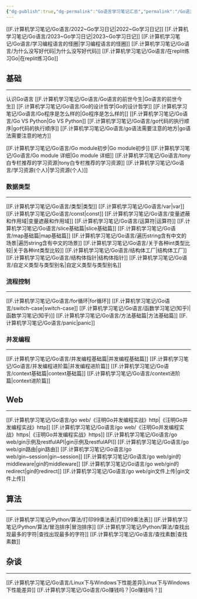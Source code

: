 ```yaml
---
{"dg-publish":true,"dg-permalink":"Go语言学习笔记汇总","permalink":"/Go语言学习笔记汇总/","noteIcon":"","created":"","updated":""}
---
```



[[F.计算机学习笔记/Go语言/2022~Go学习日记\|2022~Go学习日记]]
[[F.计算机学习笔记/Go语言/2023~Go学习日记\|2023~Go学习日记]]
[[F.计算机学习笔记/Go语言/学习编程语言的怪圈\|学习编程语言的怪圈]]
[[F.计算机学习笔记/Go语言/为什么没写好代码\|为什么没写好代码]]
[[F.计算机学习笔记/Go语言/在replit练习Go\|在replit练习Go]]

## 基础
---
认识Go语言
	[[F.计算机学习笔记/Go语言/Go语言的前世今生\|Go语言的前世今生]]
	[[F.计算机学习笔记/Go语言/Go的设计哲学\|Go的设计哲学]]
	[[F.计算机学习笔记/Go语言/Go程序是怎么样的\|Go程序是怎么样的]]
	[[F.计算机学习笔记/Go语言/Go VS Python\|Go VS Python]]
	[[F.计算机学习笔记/Go语言/go代码的执行顺序\|go代码的执行顺序]]
	[[F.计算机学习笔记/Go语言/go语法需要注意的地方\|go语法需要注意的地方]]

[[F.计算机学习笔记/Go语言/Go module初步\|Go module初步]]
[[F.计算机学习笔记/Go语言/Go module 详细\|Go module 详细]]
[[F.计算机学习笔记/Go语言/tony白专栏推荐的学习资源\|tony白专栏推荐的学习资源]]
[[F.计算机学习笔记/Go语言/学习资源(个人)\|学习资源(个人)]]

### 数据类型
---
[[F.计算机学习笔记/Go语言/类型\|类型]]
[[F.计算机学习笔记/Go语言/var\|var]]
[[F.计算机学习笔记/Go语言/const\|const]]
[[F.计算机学习笔记/Go语言/变量遮蔽和作用域\|变量遮蔽和作用域]]
[[F.计算机学习笔记/Go语言/运算符\|运算符]]
[[F.计算机学习笔记/Go语言/slice基础篇\|slice基础篇]]
[[F.计算机学习笔记/Go语言/map基础篇\|map基础篇]]
[[F.计算机学习笔记/Go语言/遍历string含有中文的场景\|遍历string含有中文的场景]]
[[F.计算机学习笔记/Go语言/关于各种int类型比较\|关于各种int类型比较]]
[[F.计算机学习笔记/Go语言/结构体工厂\|结构体工厂]]
[[F.计算机学习笔记/Go语言/结构体指针\|结构体指针]]
[[F.计算机学习笔记/Go语言/自定义类型与类型别名\|自定义类型与类型别名]]

### 流程控制
---
[[F.计算机学习笔记/Go语言/for循环\|for循环]]
[[F.计算机学习笔记/Go语言/switch-case\|switch-case]]
[[F.计算机学习笔记/Go语言/函数学习笔记(知乎)\|函数学习笔记(知乎)]]
[[F.计算机学习笔记/Go语言/方法基础篇\|方法基础篇]]
[[F.计算机学习笔记/Go语言/panic\|panic]]

### 并发编程
---
[[F.计算机学习笔记/Go语言/并发编程基础篇\|并发编程基础篇]]
[[F.计算机学习笔记/Go语言/并发编程进阶篇\|并发编程进阶篇]]
[[F.计算机学习笔记/Go语言/context基础篇\|context基础篇]]
[[F.计算机学习笔记/Go语言/context进阶篇\|context进阶篇]]


## Web
---
[[F.计算机学习笔记/Go语言/go web/《汪明Go并发编程实战》http\|《汪明Go并发编程实战》http]]
[[F.计算机学习笔记/Go语言/go web/《汪明Go并发编程实战》https\|《汪明Go并发编程实战》https]]
[[F.计算机学习笔记/Go语言/go web/gin示例及restfulAPI\|gin示例及restfulAPI]]
[[F.计算机学习笔记/Go语言/go web/gin路由\|gin路由]]
[[F.计算机学习笔记/Go语言/go web/gin~session\|gin~session]]
[[F.计算机学习笔记/Go语言/go web/gin的middleware\|gin的middleware]]
[[F.计算机学习笔记/Go语言/go web/gin的redirect\|gin的redirect]]
[[F.计算机学习笔记/Go语言/go web/gin文件上传\|gin文件上传]]


## 算法
----
[[F.计算机学习笔记/Python/算法/打印99乘法表\|打印99乘法表]]
[[F.计算机学习笔记/Python/算法/冒泡排序\|冒泡排序]]
[[F.计算机学习笔记/Python/算法/查找出现最多的字符\|查找出现最多的字符]]
[[F.计算机学习笔记/Go语言/查找素数\|查找素数]]

## 杂谈
---
[[F.计算机学习笔记/Go语言/Linux下与Windows下性能差异\|Linux下与Windows下性能差异]]
[[F.计算机学习笔记/Go语言/Go赚钱吗？\|Go赚钱吗？]]

